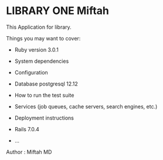 # LIBRARY ONE Miftah

This Application for library.

Things you may want to cover:

* Ruby version 3.0.1

* System dependencies

* Configuration

* Database postgresql 12.12

* How to run the test suite

* Services (job queues, cache servers, search engines, etc.)

* Deployment instructions


* Rails 7.0.4

* ...

Author : Miftah MD


